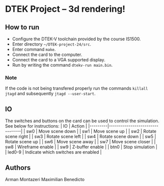 # DTEK Project – 3d rendering!

## How to run
* Configure the DTEK-V toolchain provided by the course IS1500.
* Enter directory ```~/DTEK-project-24/src```.
* Enter command ```make```.
* Connect the card to the computer.
* Connect the card to a VGA supported display.
* Run by writing the command ```dtekv-run main.bin```.

### Note
If the code is not being transfered properly run the commands ```killall jtagd``` and subsequently ```jtagd --user-start```.

## IO

The switches and buttons on the card can be used to control the simulation. See below for instructions:
| IO      | Action                          |
|---------|---------------------------------|
| sw0     | Move scene down                 |
| sw1     | Move scene up                   |
| sw2     | Rotate scene right              |
| sw3     | Rotate scene left               |
| sw4     | Rotate scene down               |
| sw5     | Rotate scene up                 |
| sw6     | Move scene away                 |
| sw7     | Move scene closer               |
| sw8     | Wireframe enable                |
| sw9     | Z-buffer enable                 |
| btn0    | Stop simulation                 |
| led0-9  | Indicate which switches are enabled |

## Authors
Arman Montazeri
Maximilian Benedicto
